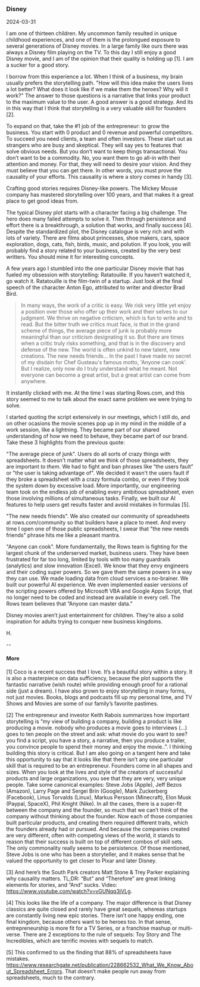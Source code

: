 ### Disney

2024-03-31 

I am one of thirteen children. My uncommon family resulted in unique childhood experiences, and one of them is the prolongued exposure to several generations of Disney movies. In a large family like ours there was always a Disney film playing on the TV. To this day I still enjoy a good Disney movie, and I am of the opinion that their quality is holding up [1]. I am a sucker for a good story. 

I borrow from this experience a lot. When I think of a business, my brain usually prefers the storytelling path. "How will this idea make the users lives a lot better? What does it look like if we make them the heroes? Why will it work?" The answer to those questions is a narrative that links your product to the maximum value to the user. A good answer is a good strategy. And its in this way that I think that storytelling is a very valuable skill for founders [2].

To expand on that, take the #1 job of the entrepreneur: to grow the business. You start with 0 product and 0 revenue and powerful competitors. To succeed you need clients, a team and often investors. These start out as strangers who are busy and skeptical. They will say yes to features that solve obvious needs. But you don’t want to keep things transactional. You don’t want to be a commodity. No, you want them to go all-in with their attention and money. For that, they will need to desire your vision. And they must believe that you can get there. In other words, you must prove the causality of your efforts. This causality is where a story comes in handy [3]. 

Crafting good stories requires Disney-like powers. The Mickey Mouse company has mastered storytelling over 100 years, and that makes it a great place to get good ideas from.

The typical Disney plot starts with a character facing a big challenge. The hero does many failed attempts to solve it. Then through persistence and effort there is a breakthrough, a solution that works, and finally success [4]. Despite the standardized plot, the Disney catalogue is very rich and with lots of variety. There are films about princesses, shoe makers, cars, space exploration, dogs, cats, fish, birds, music, and polution. If you look, you will probably find a story related to your business, created by the very best writters. You should mine it for interesting concepts.

A few years ago I stumbled into the one particular Disney movie that has fueled my obsession with storytelling: Ratatouille. If you haven’t watched it, go watch it. Ratatouille is the film-twin of a startup. Just look at the final speech of the character Anton Ego, attributed to writer and director Brad Bird.

> In many ways, the work of a critic is easy. We risk very little yet enjoy a position over those who offer up their work and their selves to our judgment. We thrive on negative criticism, which is fun to write and to read. But the bitter truth we critics must face, is that in the grand scheme of things, the average piece of junk is probably more meaningful than our criticism designating it so. But there are times when a critic truly risks something, and that is in the discovery and defense of the new. The world is often unkind to new talent, new creations. The new needs friends... In the past I have made no secret of my disdain for Chef Gusteau's famous motto, 'Anyone can cook'. But I realize, only now do I truly understand what he meant. Not everyone can become a great artist, but a great artist can come from anywhere.

It instantly clicked with me. At the time I was starting Rows.com, and this story seemed to me to talk about the exact same problem we were trying to solve.

I started quoting the script extensively in our meetings, which I still do, and on other ocasions the movie scenes pop up in my mind in the middle of a work session, like a lightning. They became part of our shared understanding of how we need to behave, they became part of our brand. Take these 3 highlights from the previous quote:

"The average piece of junk". Users do all sorts of crazy things with spreadsheets. It doesn't matter what we think of those spreadsheets, they are important *to them*. We had to fight and ban phrases like “the users fault” or "the user is taking advantage of". We decided it wasn't the users fault if they broke a spreadsheet with a crazy formula combo, or even if they took the system down by excessive load. More importantly, our engineering team took on the endless job of enabling every ambitious spreadsheet, even those involving millions of simultaneous tasks. Finally, we built our AI features to help users get results faster and avoid mistakes in formulas [5]. 

"The new needs friends". We also created our community of spreadsheets at rows.com/community so that builders have a place to meet. And every time I open one of those public spreadsheets, I swear that "the new needs friends" phrase hits me like a pleasant mantra. 

"Anyone can cook". More fundamentally, the Rows team is fighting for the largest chunk of the underserved market, business users. They have been frustrated for far too long, limited by tools with too many guardrails (analytics) and slow innovation (Excel). We know that they envy engineers and their coding super powers. So we gave them the same powers in a way they can use. We made loading data from cloud services a no-brainer. We built our powerful AI experience. We even implemented easier versions of the scripting powers offered by Microsoft VBA and Google Apps Script, that no longer need to be coded and instead are available in every cell. The Rows team believes that “Anyone can master data.”

Disney movies aren’t just entertainment for children. They're also a solid inspiration for adults trying to conquer new business kingdoms. 

H.

--  
#### More

[1] Coco is a recent success that I love. It’s a beautiful story within a story. It is also a masterpiece on data sufficiency, because the plot supports the fantastic narrative (wish route) while providing enough proof for a rational side (just a dream). I have also grown to enjoy storytelling in many forms, not just movies. Books, blogs and podcasts fill up my personal time, and TV Shows and Movies are some of our family’s favorite pastimes. 

[2] The entrepreneur and investor Keith Rabois summarizes how important storytelling is “my view of building a company, building a product is like producing a movie. nobody who produces a movie goes to interviews (...) goes to ten people on the street and ask: what movie do you want to see? you find a script, you have a story, a narrative, then you produce a trailer, you convince people to spend their money and enjoy the movie..”. I thinking building this story is critical. But I am also going on a tangent here and take this opportunity to say that it looks like that there isn’t any one particular skill that is required to be an entrepreneur. Founders come in all shapes and sizes. When you look at the lives and style of the creators of successful products and large organizations, you see that they are very, very unique people. Take some canonical examples: Steve Jobs (Apple), Jeff Bezos (Amazon), Larry Page and Sergei Brin (Google), Mark Zuckerberg (Facebook), Linus Torvalds (Linux), Markus Persson (Minecraft), Elon Musk (Paypal, SpaceX), Phil Knight (Nike). In all the cases, there is a super-fit between the company and the founder, so much that we can’t think of the company without thinking about the founder. Now each of those companies built particular products, and creating them required different traits, which the founders already had or pursued. And because the companies created are very different, often with competing views of the world, it stands to reason that their success is built on top of different combos of skill sets. The only commonality really seems to be persistence. Of those mentioned, Steve Jobs is one who has been a storyteller, and it makes sense that he valued the opportunity to get closer to Pixar and later Disney. 

[3] And here’s the South Park creators Matt Stone & Trey Parker explaining why causality matters. TL;DR: “But” and “Therefore” are great linking elements for stories, and “And” sucks. Video: https://www.youtube.com/watch?v=vGUNqq3jVLg.

[4] This looks like the life of a company. The major difference is that Disney classics are quite closed and rarely have great sequels, whereas startups are constantly living new epic stories. There isn’t one happy ending, one final kingdom, because others want to be heroes too. In that sense, entrepreneurship is more fit for a TV Series, or a franchise mashup or multi-verse. There are 2 exceptions to the rule of sequels: Toy Story and The Incredibles, which are terrific movies with sequels to match.

[5] This confirmed to us the finding that 88% of spreadsheets have mistakes. https://www.researchgate.net/publication/228662532_What_We_Know_About_Spreadsheet_Errors. That doesn’t make people run away from spreadsheets, much to the contrary.
